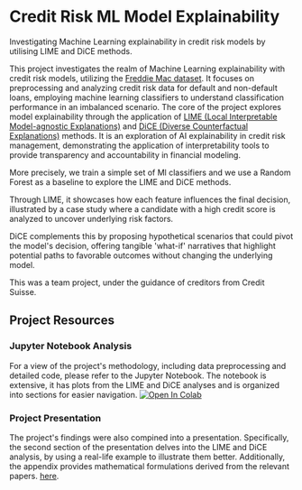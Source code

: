 # Credit Risk ML Model Explainability
Investigating Machine Learning explainability in credit risk models by utilising LIME and DiCE methods.

This project investigates the realm of Machine Learning explainability with credit risk models, utilizing the [Freddie Mac dataset](https://www.freddiemac.com/research/datasets/sf-loanlevel-dataset). It focuses on preprocessing and analyzing credit risk data for default and non-default loans, employing machine learning classifiers to understand classification performance in an imbalanced scenario. The core of the project explores model explainability through the application of [LIME (Local Interpretable Model-agnostic Explanations)](https://arxiv.org/abs/1602.04938) and [DiCE (Diverse Counterfactual Explanations)](https://arxiv.org/abs/1905.07697) methods. It is an exploration of AI explainability in credit risk management, demonstrating the application of interpretability tools to provide transparency and accountability in financial modeling.

More precisely, we train a simple set of Ml classifiers and we use a Random Forest as a baseline to explore the LIME and DiCE methods.

Through LIME, it showcases how each feature influences the final decision, illustrated by a case study where a candidate with a high credit score is analyzed to uncover underlying risk factors. 

DiCE complements this by proposing hypothetical scenarios that could pivot the model's decision, offering tangible 'what-if' narratives that highlight potential paths to favorable outcomes without changing the underlying model.

This was a team project, under the guidance of creditors from Credit Suisse.

## Project Resources

### Jupyter Notebook Analysis

For a view of the project's methodology, including data preprocessing and detailed code, please refer to the Jupyter Notebook. The notebook is extensive, it has plots from the LIME and DiCE analyses and is organized into sections for easier navigation.  [![Open In Colab](https://colab.research.google.com/assets/colab-badge.svg)](https://colab.research.google.com/drive/1gi1D5-H4thwDnxvRcyL5vh0pgSK0Be0N)

### Project Presentation

The project's findings were also compined into a presentation. Specifically, the second section of the presentation delves into the LIME and DiCE analysis, by using a real-life example to illustrate them better. Additionally, the appendix provides mathematical formulations derived from the relevant papers. [here](#).
